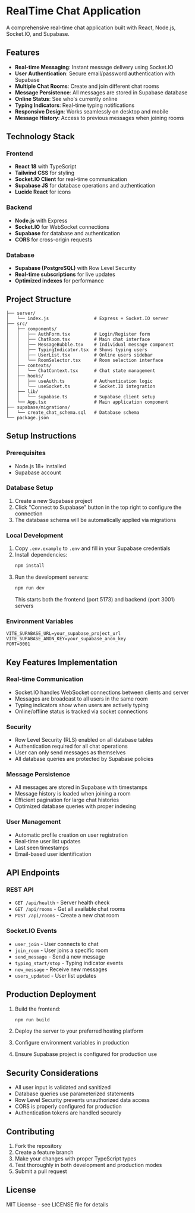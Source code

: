 # RealTime Chat Application

A comprehensive real-time chat application built with React, Node.js, Socket.IO, and Supabase.

## Features

- **Real-time Messaging**: Instant message delivery using Socket.IO
- **User Authentication**: Secure email/password authentication with Supabase
- **Multiple Chat Rooms**: Create and join different chat rooms
- **Message Persistence**: All messages are stored in Supabase database
- **Online Status**: See who's currently online
- **Typing Indicators**: Real-time typing notifications
- **Responsive Design**: Works seamlessly on desktop and mobile
- **Message History**: Access to previous messages when joining rooms

## Technology Stack

### Frontend
- **React 18** with TypeScript
- **Tailwind CSS** for styling
- **Socket.IO Client** for real-time communication
- **Supabase JS** for database operations and authentication
- **Lucide React** for icons

### Backend
- **Node.js** with Express
- **Socket.IO** for WebSocket connections
- **Supabase** for database and authentication
- **CORS** for cross-origin requests

### Database
- **Supabase (PostgreSQL)** with Row Level Security
- **Real-time subscriptions** for live updates
- **Optimized indexes** for performance

## Project Structure

```
├── server/
│   └── index.js                 # Express + Socket.IO server
├── src/
│   ├── components/
│   │   ├── AuthForm.tsx         # Login/Register form
│   │   ├── ChatRoom.tsx         # Main chat interface
│   │   ├── MessageBubble.tsx    # Individual message component
│   │   ├── TypingIndicator.tsx  # Shows typing users
│   │   ├── UserList.tsx         # Online users sidebar
│   │   └── RoomSelector.tsx     # Room selection interface
│   ├── contexts/
│   │   └── ChatContext.tsx      # Chat state management
│   ├── hooks/
│   │   ├── useAuth.ts           # Authentication logic
│   │   └── useSocket.ts         # Socket.IO integration
│   ├── lib/
│   │   └── supabase.ts          # Supabase client setup
│   └── App.tsx                  # Main application component
├── supabase/migrations/
│   └── create_chat_schema.sql   # Database schema
└── package.json
```

## Setup Instructions

### Prerequisites
- Node.js 18+ installed
- Supabase account

### Database Setup
1. Create a new Supabase project
2. Click "Connect to Supabase" button in the top right to configure the connection
3. The database schema will be automatically applied via migrations

### Local Development
1. Copy `.env.example` to `.env` and fill in your Supabase credentials
2. Install dependencies:
   ```bash
   npm install
   ```
3. Run the development servers:
   ```bash
   npm run dev
   ```
   This starts both the frontend (port 5173) and backend (port 3001) servers

### Environment Variables
```
VITE_SUPABASE_URL=your_supabase_project_url
VITE_SUPABASE_ANON_KEY=your_supabase_anon_key
PORT=3001
```

## Key Features Implementation

### Real-time Communication
- Socket.IO handles WebSocket connections between clients and server
- Messages are broadcast to all users in the same room
- Typing indicators show when users are actively typing
- Online/offline status is tracked via socket connections

### Security
- Row Level Security (RLS) enabled on all database tables
- Authentication required for all chat operations
- User can only send messages as themselves
- All database queries are protected by Supabase policies

### Message Persistence
- All messages are stored in Supabase with timestamps
- Message history is loaded when joining a room
- Efficient pagination for large chat histories
- Optimized database queries with proper indexing

### User Management
- Automatic profile creation on user registration
- Real-time user list updates
- Last seen timestamps
- Email-based user identification

## API Endpoints

### REST API
- `GET /api/health` - Server health check
- `GET /api/rooms` - Get all available chat rooms
- `POST /api/rooms` - Create a new chat room

### Socket.IO Events
- `user_join` - User connects to chat
- `join_room` - User joins a specific room
- `send_message` - Send a new message
- `typing_start/stop` - Typing indicator events
- `new_message` - Receive new messages
- `users_updated` - User list updates

## Production Deployment

1. Build the frontend:
   ```bash
   npm run build
   ```

2. Deploy the server to your preferred hosting platform
3. Configure environment variables in production
4. Ensure Supabase project is configured for production use

## Security Considerations

- All user input is validated and sanitized
- Database queries use parameterized statements
- Row Level Security prevents unauthorized data access
- CORS is properly configured for production
- Authentication tokens are handled securely

## Contributing

1. Fork the repository
2. Create a feature branch
3. Make your changes with proper TypeScript types
4. Test thoroughly in both development and production modes
5. Submit a pull request

## License

MIT License - see LICENSE file for details